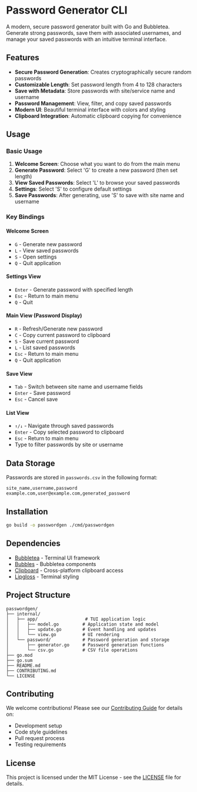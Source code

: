 # Password Generator CLI

A modern, secure password generator built with Go and Bubbletea. Generate strong passwords, save them with associated usernames, and manage your saved passwords with an intuitive terminal interface.

## Features

- **Secure Password Generation**: Creates cryptographically secure random passwords
- **Customizable Length**: Set password length from 4 to 128 characters
- **Save with Metadata**: Store passwords with site/service name and username
- **Password Management**: View, filter, and copy saved passwords
- **Modern UI**: Beautiful terminal interface with colors and styling
- **Clipboard Integration**: Automatic clipboard copying for convenience

## Usage

### Basic Usage

1. **Welcome Screen**: Choose what you want to do from the main menu
2. **Generate Password**: Select 'G' to create a new password (then set length)
3. **View Saved Passwords**: Select 'L' to browse your saved passwords
4. **Settings**: Select 'S' to configure default settings
5. **Save Passwords**: After generating, use 'S' to save with site name and username

### Key Bindings

#### Welcome Screen
- `G` - Generate new password
- `L` - View saved passwords
- `S` - Open settings
- `Q` - Quit application

#### Settings View
- `Enter` - Generate password with specified length
- `Esc` - Return to main menu
- `Q` - Quit

#### Main View (Password Display)
- `R` - Refresh/Generate new password
- `C` - Copy current password to clipboard
- `S` - Save current password
- `L` - List saved passwords
- `Esc` - Return to main menu
- `Q` - Quit application

#### Save View
- `Tab` - Switch between site name and username fields
- `Enter` - Save password
- `Esc` - Cancel save

#### List View
- `↑/↓` - Navigate through saved passwords
- `Enter` - Copy selected password to clipboard
- `Esc` - Return to main menu
- Type to filter passwords by site or username

## Data Storage

Passwords are stored in `passwords.csv` in the following format:
```
site_name,username,password
example.com,user@example.com,generated_password
```

## Installation

```bash
go build -o passwordgen ./cmd/passwordgen
```

## Dependencies

- [Bubbletea](https://github.com/charmbracelet/bubbletea) - Terminal UI framework
- [Bubbles](https://github.com/charmbracelet/bubbles) - Bubbletea components
- [Clipboard](https://github.com/atotto/clipboard) - Cross-platform clipboard access
- [Lipgloss](https://github.com/charmbracelet/lipgloss) - Terminal styling

## Project Structure

```
passwordgen/
├── internal/
│   ├── app/                  # TUI application logic
│   │   ├── model.go         # Application state and model
│   │   ├── update.go        # Event handling and updates
│   │   └── view.go          # UI rendering
│   └── password/            # Password generation and storage
│       ├── generator.go     # Password generation functions
│       └── csv.go           # CSV file operations
├── go.mod
├── go.sum
├── README.md
├── CONTRIBUTING.md
└── LICENSE
```

## Contributing

We welcome contributions! Please see our [Contributing Guide](CONTRIBUTING.md) for details on:

- Development setup
- Code style guidelines
- Pull request process
- Testing requirements

## License

This project is licensed under the MIT License - see the [LICENSE](LICENSE) file for details.
